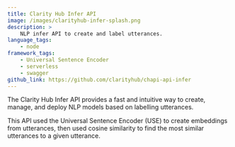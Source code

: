 ```yaml
---
title: Clarity Hub Infer API
image: /images/clarityhub-infer-splash.png
description: >
    NLP infer API to create and label utterances.
language_tags:
    - node
framework_tags:
    - Universal Sentence Encoder
    - serverless
    - swagger
github_link: https://github.com/clarityhub/chapi-api-infer
---
```


The Clarity Hub Infer API provides a fast and intuitive way to create, manage, and deploy NLP models based on labelling utterances.

This API used the Universal Sentence Encoder (USE) to create embeddings from utterances, then used cosine similarity to find the most similar utterances to a given utterance.
